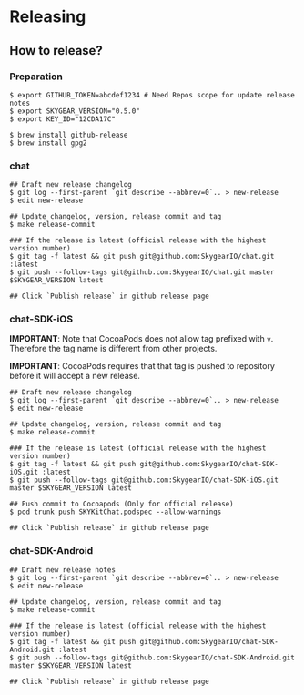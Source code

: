 # Releasing

## How to release?

### Preparation

```shell
$ export GITHUB_TOKEN=abcdef1234 # Need Repos scope for update release notes
$ export SKYGEAR_VERSION="0.5.0"
$ export KEY_ID="12CDA17C"

$ brew install github-release
$ brew install gpg2
```

### chat
```shell
## Draft new release changelog
$ git log --first-parent `git describe --abbrev=0`.. > new-release
$ edit new-release

## Update changelog, version, release commit and tag
$ make release-commit

### If the release is latest (official release with the highest version number)
$ git tag -f latest && git push git@github.com:SkygearIO/chat.git :latest
$ git push --follow-tags git@github.com:SkygearIO/chat.git master $SKYGEAR_VERSION latest

## Click `Publish release` in github release page
```

### chat-SDK-iOS

**IMPORTANT**: Note that CocoaPods does not allow tag prefixed with `v`.
Therefore the tag name is different from other projects.

**IMPORTANT**: CocoaPods requires that that tag is pushed to repository before
it will accept a new release.

```shell
## Draft new release changelog
$ git log --first-parent `git describe --abbrev=0`.. > new-release
$ edit new-release

## Update changelog, version, release commit and tag
$ make release-commit

### If the release is latest (official release with the highest version number)
$ git tag -f latest && git push git@github.com:SkygearIO/chat-SDK-iOS.git :latest
$ git push --follow-tags git@github.com:SkygearIO/chat-SDK-iOS.git master $SKYGEAR_VERSION latest

## Push commit to Cocoapods (Only for official release)
$ pod trunk push SKYKitChat.podspec --allow-warnings

## Click `Publish release` in github release page
```

### chat-SDK-Android

```shell
## Draft new release notes
$ git log --first-parent `git describe --abbrev=0`.. > new-release
$ edit new-release

## Update changelog, version, release commit and tag
$ make release-commit

### If the release is latest (official release with the highest version number)
$ git tag -f latest && git push git@github.com:SkygearIO/chat-SDK-Android.git :latest
$ git push --follow-tags git@github.com:SkygearIO/chat-SDK-Android.git master $SKYGEAR_VERSION latest

## Click `Publish release` in github release page
```

